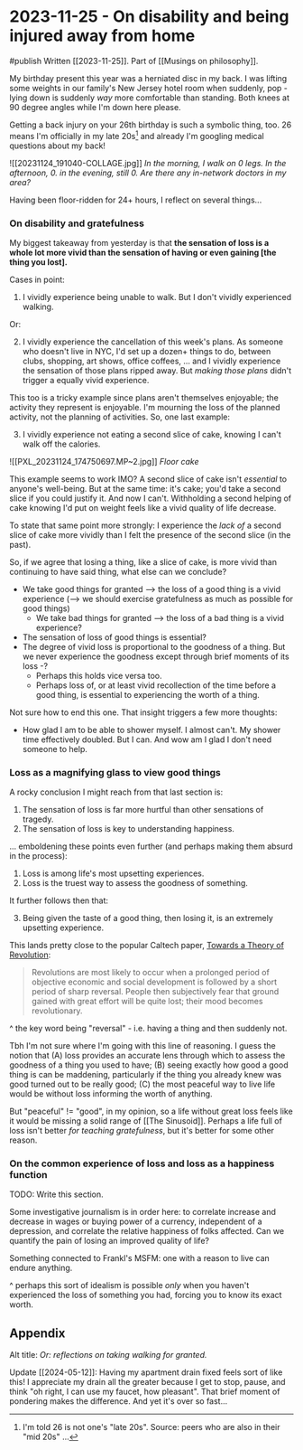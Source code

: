 # 2023-11-25 - On disability and being injured away from home
#publish
Written [[2023-11-25]]. Part of [[Musings on philosophy]].

My birthday present this year was a herniated disc in my back. I was lifting some weights in our family's New Jersey hotel room when suddenly, pop - lying down is suddenly _way_ more comfortable than standing. Both knees at 90 degree angles while I'm down here please.

Getting a back injury on your 26th birthday is such a symbolic thing, too. 26 means I'm officially in my late 20s[^1] and already I'm googling medical questions about my back!

![[20231124_191040-COLLAGE.jpg]]
_In the morning, I walk on 0 legs. In the afternoon, 0. in the evening, still 0. Are there any in-network doctors in my area?_

Having been floor-ridden for 24+ hours, I reflect on several things...

### On disability and gratefulness
My biggest takeaway from yesterday is that **the sensation of loss is a whole lot more vivid than the sensation of having or even gaining \[the thing you lost].**

Cases in point:

1) I vividly experience being unable to walk. But I don't vividly experienced walking.

Or:

2) I vividly experience the cancellation of this week's plans. As someone who doesn't live in NYC, I'd set up a dozen+ things to do, between clubs, shopping, art shows, office coffees, ... and I vividly experience the sensation of those plans ripped away. But _making those plans_ didn't trigger a equally vivid experience.

This too is a tricky example since plans aren't themselves enjoyable; the activity they represent is enjoyable. I'm mourning the loss of the planned activity, not the planning of activities. So, one last example:

3) I vividly experience not eating a second slice of cake, knowing I can't walk off the calories.

![[PXL_20231124_174750697.MP~2.jpg]]
_Floor cake_

This example seems to work IMO? A second slice of cake isn't _essential_ to anyone's well-being. But at the same time: it's cake; you'd take a second slice if you could justify it. And now I can't. Withholding a second helping of cake knowing I'd put on weight feels like a vivid quality of life decrease.

To state that same point more strongly: I experience the _lack of_ a second slice of cake more vividly than I felt the presence of the second slice (in the past).

So, if we agree that losing a thing, like a slice of cake, is more vivid than continuing to have said thing, what else can we conclude?
- We take good things for granted --> the loss of a good thing is a vivid experience (--> we should exercise gratefulness as much as possible for good things)
    - We take bad things for granted --> the loss of a bad thing is a vivid experience?
- The sensation of loss of good things is essential?
- The degree of vivid loss is proportional to the goodness of a thing. But we never experience the goodness except through brief moments of its loss -?
    - Perhaps this holds vice versa too.
    - Perhaps loss of, or at least vivid recollection of the time before a good thing, is essential to experiencing the worth of a thing.

Not sure how to end this one. That insight triggers a few more thoughts:
- How glad I am to be able to shower myself. I almost can't. My shower time effectively doubled. But I can. And wow am I glad I don't need someone to help.


### Loss as a magnifying glass to view good things
A rocky conclusion I might reach from that last section is:
1) The sensation of loss is far more hurtful than other sensations of tragedy.
2) The sensation of loss is key to understanding happiness.

... emboldening these points even further (and perhaps making them absurd in the process):
1) Loss is among life's most upsetting experiences.
2) Loss is the truest way to assess the goodness of something.

It further follows then that:

3) Being given the taste of a good thing, then losing it, is an extremely upsetting experience.

This lands pretty close to the popular Caltech paper, [Towards a Theory of Revolution](https://www.jstor.org/stable/2089714):

> Revolutions are most likely to occur when a prolonged period of objective economic and social development is followed by a short period of sharp reversal. People then subjectively fear that ground gained with great effort will be quite lost; their mood becomes revolutionary.

^ the key word being "reversal" - i.e. having a thing and then suddenly not.

Tbh I'm not sure where I'm going with this line of reasoning. I guess the notion that (A) loss provides an accurate lens through which to assess the goodness of a thing you used to have; (B) seeing exactly how good a good thing is can be maddening, particularly if the thing you already knew was good turned out to be really good; (C) the most peaceful way to live life would be without loss informing the worth of anything.

But "peaceful" != "good", in my opinion, so a life without great loss feels like it would be missing a solid range of [[The Sinusoid]]. Perhaps a life full of loss isn't better _for teaching gratefulness_, but it's better for some other reason.

### On the common experience of loss and loss as a happiness function
TODO: Write this section.

Some investigative journalism is in order here: to correlate increase and decrease in wages or buying power of a currency, independent of a depression, and correlate the relative happiness of folks affected. Can we quantify the pain of losing an improved quality of life?

Something connected to Frankl's MSFM: one with a reason to live can endure anything.

^ perhaps this sort of idealism is possible _only_ when you haven't experienced the loss of something you had, forcing you to know its exact worth.


[^1]: I'm told 26 is not one's "late 20s". Source: peers who are also in their "mid 20s" ...


## Appendix
Alt title: _Or: reflections on taking walking for granted._

Update [[2024-05-12]]: Having my apartment drain fixed feels sort of like this! I appreciate my drain all the greater because I get to stop, pause, and think "oh right, I can use my faucet, how pleasant". That brief moment of pondering makes the difference. And yet it's over so fast...
